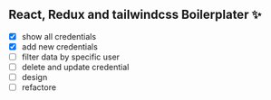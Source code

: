 ## React, Redux and tailwindcss Boilerplater :sparkles:
- [x] show all credentials
- [x] add new credentials
- [ ] filter data by specific user
- [ ] delete and update credential
- [ ] design
- [ ] refactore
